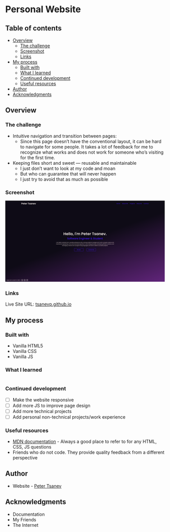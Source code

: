 # Personal Website

## Table of contents

- [Overview](https://github.com/tsanevp/PersonalWebsite#overview)
    - [The challenge](https://github.com/tsanevp/PersonalWebsite#the-challenge)
    - [Screenshot](https://github.com/tsanevp/PersonalWebsite#screenshot)
    - [Links](https://github.com/tsanevp/PersonalWebsite#links)
- [My process](https://github.com/tsanevp/PersonalWebsite#my-process)
    - [Built with](https://github.com/tsanevp/PersonalWebsite#built-with)
    - [What I learned](https://github.com/tsanevp/PersonalWebsite#what-i-learned)
    - [Continued development](https://github.com/tsanevp/PersonalWebsite#continued-development)
    - [Useful resources](https://github.com/tsanevp/PersonalWebsite#useful-resources)
- [Author](https://github.com/tsanevp/PersonalWebsite#author)
- [Acknowledgments](https://github.com/tsanevp/PersonalWebsite#acknowledgments)

## Overview

### The challenge

- Intuitive navigation and transition between pages:
    - Since this page doesn’t have the conventional layout, it can be hard to navigate for some people. It takes a lot of feedback for me to recognize what works and does not work for someone who’s visiting for the first time.
- Keeping files short and sweet — reusable and maintainable
    - I just don’t want to look at my code and moan
    - But who can guarantee that will never happen
    - I just try to avoid that as much as possible
    
### Screenshot

<img width="1920" alt="personal-website1" src="https://github.com/tsanevp/PersonalWebsite/blob/main/assets/images/personal-portfolio.png">

### Links

Live Site URL: [tsanevp.github.io](https://tsanevp.github.io/PersonalWebsite/index.html)

## My process

### Built with

- Vanilla HTML5
- Vanilla CSS
- Vanilla JS

### What I learned

```

```

### Continued development

- [ ]  Make the website responsive
- [ ]  Add more JS to improve page design
- [ ]  Add more technical projects
- [ ]  Add personal non-technical projects/work experience

### Useful resources

- [MDN documentation](https://developer.mozilla.org/en-US/) - Always a good place to refer to for any HTML, CSS, JS questions
- Friends who do not code. They provide quality feedback from a different perspective

## Author

- Website - [Peter Tsanev](https://github.com/tsanevp/)

## Acknowledgments

- Documentation
- My Friends
- The Internet
